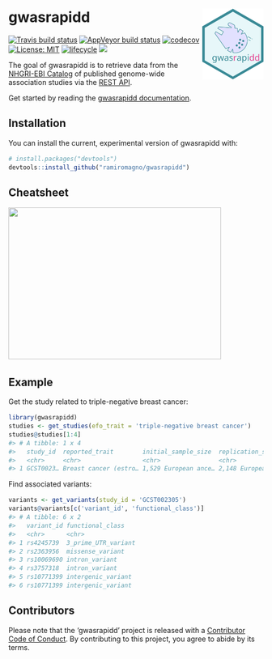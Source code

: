 
<!-- README.md is generated from README.Rmd. Please edit that file -->

# gwasrapidd <img src="man/figures/logo.svg" align="right" height=140/>

[![Travis build
status](https://travis-ci.org/ramiromagno/gwasrapidd.svg?branch=master)](https://travis-ci.org/ramiromagno/gwasrapidd)
[![AppVeyor build
status](https://ci.appveyor.com/api/projects/status/github/ramiromagno/gwasrapidd?branch=master&svg=true)](https://ci.appveyor.com/project/ramiromagno/gwasrapidd)
[![codecov](https://codecov.io/gh/ramiromagno/gwasrapidd/branch/master/graph/badge.svg)](https://codecov.io/gh/ramiromagno/gwasrapidd)
[![License:
MIT](https://img.shields.io/badge/License-MIT-yellow.svg)](https://opensource.org/licenses/MIT)
[![lifecycle](https://img.shields.io/badge/lifecycle-experimental-orange.svg)](https://www.tidyverse.org/lifecycle/#experimental)
[![](https://img.shields.io/badge/devel%20version-0.0.0.9007-blue.svg)](https://github.com/ramiromagno/gwasrapidd)

The goal of gwasrapidd is to retrieve data from the [NHGRI-EBI
Catalog](https://www.ebi.ac.uk/gwas) of published genome-wide
association studies via the [REST
API](https://www.ebi.ac.uk/gwas/docs/api).

Get started by reading the [gwasrapidd
documentation](https://rmagno.eu/gwasrapidd/articles/gwasrapidd.html).

## Installation

You can install the current, experimental version of gwasrapidd with:

``` r
# install.packages("devtools")
devtools::install_github("ramiromagno/gwasrapidd")
```

## Cheatsheet

<a href="https://github.com/ramiromagno/gwasrapidd/blob/master/inst/cheatsheet/gwasrapidd_cheatsheet.pdf"><img src="https://raw.githubusercontent.com/ramiromagno/gwasrapidd/master/inst/cheatsheet/gwasrapidd_cheatsheet_thumbs.png" width="420" height="300"/></a>

## Example

Get the study related to triple-negative breast cancer:

``` r
library(gwasrapidd)
studies <- get_studies(efo_trait = 'triple-negative breast cancer')
studies@studies[1:4]
#> # A tibble: 1 x 4
#>   study_id  reported_trait        initial_sample_size  replication_sample_…
#>   <chr>     <chr>                 <chr>                <chr>               
#> 1 GCST0023… Breast cancer (estro… 1,529 European ance… 2,148 European ance…
```

Find associated variants:

``` r
variants <- get_variants(study_id = 'GCST002305')
variants@variants[c('variant_id', 'functional_class')]
#> # A tibble: 6 x 2
#>   variant_id functional_class   
#>   <chr>      <chr>              
#> 1 rs4245739  3_prime_UTR_variant
#> 2 rs2363956  missense_variant   
#> 3 rs10069690 intron_variant     
#> 4 rs3757318  intron_variant     
#> 5 rs10771399 intergenic_variant 
#> 6 rs10771399 intergenic_variant
```

## Contributors

Please note that the ‘gwasrapidd’ project is released with a
[Contributor Code of Conduct](CODE_OF_CONDUCT.md). By contributing to
this project, you agree to abide by its terms.
